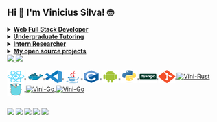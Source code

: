 <!--
# [![Vinicius Silva](https://github.com/viniciusfdasilva/viniciusfdasilva/blob/main/icon/logo.png)](https://github.com/viniciusfdasilva/viniciusfdasilva/blob/main/icon/logo.png)
-->


## Hi 👋 I'm Vinicius Silva! :nerd_face:

<details>

<summary><b><u>Web Full Stack Developer</u></b></summary>
<br/>
I'm Mid-Level Fullstack developer at Sociedade Mineira de Cultura. I've been working in web software development for two years, using tools like Django, Python, React, Apache, and Nginx. I'm also experienced in DevOps, working with CI/CD, Gitlab, Bitbucket, Docker, Git, Jira, and Confluence. Additionally, I handle server maintenance and database administration for PostgreSQL and MySQL.

</details>

<details>

<summary><b><u>Undergraduate Tutoring</u></b></summary>
<br/>
I was Student Tutor of 3 disciplines: Algorithms and Data Structures II, Compilers and Data Base at the Institute of Exact Sciences and Informatics - ICEI - PUCMINAS. As a mentor, I provide assistance to students of the course by addressing their questions and supporting the lead instructor.

</details>

<details>

<summary><b><u>Intern Researcher</u></b></summary>
<br/>
I was Intern Researcher on a <a href="https://github.com/nanvix">Nanvix</a> project! Specializing in Compilers and Operating Systems at Nanvix. Involved in the development of a virtual machine using C and C++. Specifically in a Just-In-Time translation engine for the operating system Nanvix emulator that would translate assembly instructions from MIPS to RISC-V processor.

</details>

<details>

<summary><b><u>My open source projects</u></b></summary><br/>

My main projects:
   * Developer and maintainer of Operating System <a href="https://github.com/viniciusfdasilva/vinux">Vinux</a>, based on a Linux Kernel
   * Developer and maintainer of <a href="https://github.com/viniciusfdasilva/danixfs">Danix</a>! A small subsystem builder and manager
</details>


<a href="https://github.com/viniciusfdasilva">
  <img height="180em" src="https://github-readme-stats.vercel.app/api?username=viniciusfdasilva&show_icons=true&theme=dark"/>
  
<img height="180em" src="https://github-readme-stats.vercel.app/api/top-langs/?username=viniciusfdasilva&hide=html&layout=compact&langs_count=16&theme=dark"/>

<div style="display: inline_block"><br>
  <img align="center" alt="Vini-React" height="30" width="40" src="https://github.com/viniciusfdasilva/viniciusfdasilva/blob/main/icon/react-original.svg">
  <img align="center" alt="Vini-Docker" height="30" width="40" src="https://github.com/viniciusfdasilva/viniciusfdasilva/blob/main/icon/docker-original.svg">
  <img align="center" alt="Vini-Vscode" height="30" width="40" src="https://github.com/viniciusfdasilva/viniciusfdasilva/blob/main/icon/vscode.svg">
<img align="center" alt="Vini-Java" height="30" width="40" src="https://github.com/viniciusfdasilva/viniciusfdasilva/blob/main/icon/java-original.svg">
<img align="center" alt="Vini-C" height="30" width="40" src="https://github.com/viniciusfdasilva/viniciusfdasilva/blob/main/icon/c-original.svg">
<img align="center" alt="Vini-Android" height="30" width="40" src="https://github.com/viniciusfdasilva/viniciusfdasilva/blob/main/icon/android-original.svg">
<img align="center" alt="Vini-Python" height="30" width="40" src="https://github.com/viniciusfdasilva/viniciusfdasilva/blob/main/icon/python-original.svg">
<img align="center" alt="Vini-Django" height="30" width="40" src="https://github.com/viniciusfdasilva/viniciusfdasilva/blob/main/icon/django-original.svg">
<img align="center" alt="Vini-Git" height="30" width="40" src="https://github.com/viniciusfdasilva/viniciusfdasilva/blob/main/icon/git-original.svg">
<img align="center" alt="Vini-Rust" height="40" width="40" src="https://www.rust-lang.org/static/images/rust-logo-blk.svg">
<img align="center" alt="Vini-Go" height="30" width="40" src="https://raw.githubusercontent.com/devicons/devicon/master/icons/go/go-original.svg">
<img align="center" alt="Vini-Go" height="30" width="40" src="https://raw.githubusercontent.com/vlang/v-logo/master/dist/v-logo.svg?sanitize=true">
<img align="center" alt="Vini-Go" height="30" width="40" src="https://upload.wikimedia.org/wikipedia/commons/1/18/ISO_C%2B%2B_Logo.svg">
</div>
  
  ##
  
  <div>
  <a href = "mailto: viniciusilva@ieee.org"><img src="https://img.shields.io/badge/-Gmail-%23EA4335?style=for-the-badge&logo=gmail&logoColor=white" target="_blank"></a>
<a href="https://www.linkedin.com/in/viniciusfsilva/" target="_blank"><img src="https://img.shields.io/badge/-LinkedIn-%230077B5?style=for-the-badge&logo=linkedin&logoColor=white" target="_blank"></a>
<a href="https://github.com/viniciusfdasilva" target="_blank"><img src="https://img.shields.io/badge/-Github-%23333?style=for-the-badge&logo=github&logoColor=white"></a>
  <a href="https://medium.com/@vinicius.silva.1046664"><img src="https://img.shields.io/badge/-Medium-%230077B5?style=for-the-badge&logo=medium&logoColor=white" target="_blank"></a>
<a href="https://silvavinicius.com.br/"><img src="https://img.shields.io/badge/-Website-%A020F0?style=for-the-badge&logo=web&logoColor=white" target="_blank"></a>
</div>
